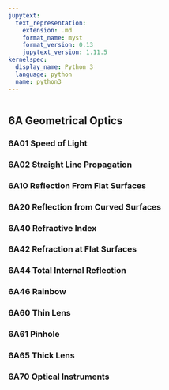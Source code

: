 ```yaml
---
jupytext:
  text_representation:
    extension: .md
    format_name: myst
    format_version: 0.13
    jupytext_version: 1.11.5
kernelspec:
  display_name: Python 3
  language: python
  name: python3
---
```


```{contents}
```

## 6A	Geometrical Optics

### 6A01	Speed of Light
### 6A02	Straight Line Propagation
### 6A10	Reflection From Flat Surfaces
### 6A20	Reflection from Curved Surfaces
### 6A40	Refractive Index
### 6A42	Refraction at Flat Surfaces
### 6A44	Total Internal Reflection
### 6A46	Rainbow
### 6A60	Thin Lens
### 6A61	Pinhole
### 6A65	Thick Lens
### 6A70	Optical Instruments
